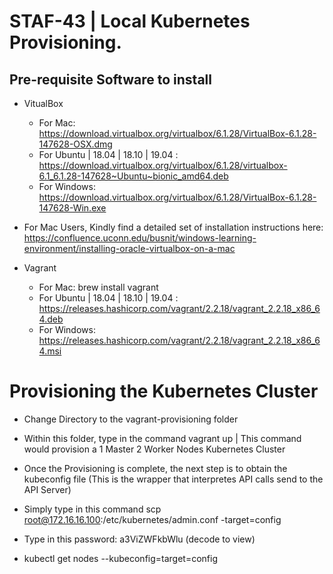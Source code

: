 # STAF-43 | Local Kubernetes Provisioning.

## Pre-requisite Software to install

* VitualBox
  * For Mac: https://download.virtualbox.org/virtualbox/6.1.28/VirtualBox-6.1.28-147628-OSX.dmg
  * For Ubuntu | 18.04 | 18.10 | 19.04 : https://download.virtualbox.org/virtualbox/6.1.28/virtualbox-6.1_6.1.28-147628~Ubuntu~bionic_amd64.deb
  * For Windows: https://download.virtualbox.org/virtualbox/6.1.28/VirtualBox-6.1.28-147628-Win.exe

* For Mac Users, Kindly find a detailed set of installation instructions here:
https://confluence.uconn.edu/busnit/windows-learning-environment/installing-oracle-virtualbox-on-a-mac

* Vagrant
  * For Mac: brew install vagrant
  * For Ubuntu | 18.04 | 18.10 | 19.04 : https://releases.hashicorp.com/vagrant/2.2.18/vagrant_2.2.18_x86_64.deb
  * For Windows: https://releases.hashicorp.com/vagrant/2.2.18/vagrant_2.2.18_x86_64.msi


# Provisioning the Kubernetes Cluster

* Change Directory to the vagrant-provisioning folder

* Within this folder, type in the command vagrant up | This command would provision a 1 Master 2 Worker Nodes Kubernetes Cluster

* Once the Provisioning is complete, the next step is to obtain the kubeconfig file (This is the wrapper that interpretes API calls send to the API Server)

* Simply type in this command scp root@172.16.16.100:/etc/kubernetes/admin.conf -target=config

* Type in this password: a3ViZWFkbWlu (decode to view)

* kubectl get nodes --kubeconfig=target=config


